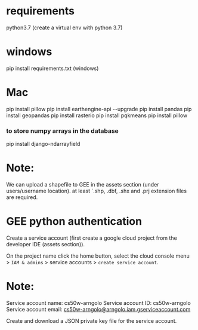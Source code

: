 # requirements
python3.7 (create a virtual env with python 3.7)

# windows
pip install requirements.txt (windows)
# Mac
pip install pillow
pip install earthengine-api --upgrade
pip install pandas
pip install geopandas
pip install rasterio
pip install pqkmeans
pip install pillow

### to store numpy arrays in the database
pip install django-ndarrayfield

# Note:
We can upload a shapefile to GEE in the assets section (under users/username location).
at least `.shp, .dbf, .shx and .prj extension files are required. 

# GEE python authentication

Create a service account (first create a google cloud project from the developer IDE (assets section)).

On the project name click the home button, select the cloud console menu > `IAM & admins` > service accounts > `create service account`.

# Note: 
Service account name: cs50w-arngolo
Service account ID: cs50w-arngolo
Service account email: cs50w-arngolo@arngolo.iam.gserviceaccount.com

Create and download a JSON private key file for the service account.
